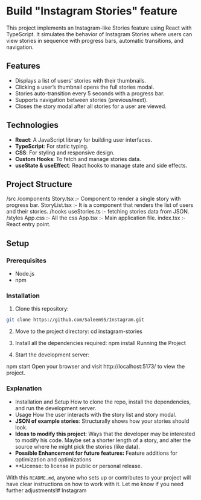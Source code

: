 # Build "Instagram Stories" feature

This project implements an Instagram-like Stories feature using React with TypeScript. It simulates the behavior of Instagram Stories where users can view stories in sequence with progress bars, automatic transitions, and navigation.

## Features

- Displays a list of users' stories with their thumbnails.
- Clicking a user’s thumbnail opens the full stories modal.
- Stories auto-transition every 5 seconds with a progress bar.
- Supports navigation between stories (previous/next).
- Closes the story modal after all stories for a user are viewed.

## Technologies

- **React**: A JavaScript library for building user interfaces.
- **TypeScript**: For static typing.
- **CSS**: For styling and responsive design.
- **Custom Hooks**: To fetch and manage stories data.
- **useState & useEffect**: React hooks to manage state and side effects.

## Project Structure

/src
/components
Story.tsx :- Component to render a single story with progress bar.
StoryList.tsx :- It is a component that renders the list of users and their stories.
/hooks
useStories.ts :- fetching stories data from JSON.
/styles
App.css :- All the css
App.tsx :- Main application file.
index.tsx :- React entry point.

## Setup

### Prerequisites

- Node.js
- npm

### Installation

1. Clone this repository:

```bash
git clone https://github.com/Saleem95/Instagram.git

```

2. Move to the project directory:
cd instagram-stories

3. Install all the dependencies required:
npm install
Running the Project

4. Start the development server:

npm start
Open your browser and visit http://localhost:5173/ to view the project.

### Explanation

- Installation and Setup
How to clone the repo, install the dependencies, and run the development server.
- Usage
How the user interacts with the story list and story modal.
- **JSON of example stories**: Structurally shows how your stories should look.
- **Ideas to modify this project**: Ways that the developer may be interested to modify his code. Maybe set a shorter length of a story, and alter the source where he might pick the stories (like data).
- **Possible Enhancement for future features:** Feature additions for optimization and optimizations
- **License: to license in public or personal release.

With this `README.md`, anyone who sets up or contributes to your project will have clear instructions on how to work with it. Let me know if you need further adjustments!#   I n s t a g r a m  
 